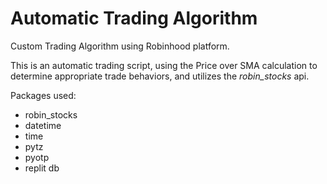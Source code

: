 # Automatic Trading Algorithm

Custom Trading Algorithm using Robinhood platform.

This is an automatic trading script, using the Price over SMA calculation to determine appropriate trade behaviors, and utilizes the *robin_stocks* api.

Packages used:

- robin_stocks
- datetime
- time
- pytz
- pyotp
- replit db

